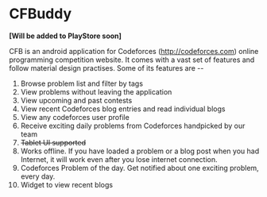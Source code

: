 # CFBuddy

**[Will be added to PlayStore soon]**

CFB is an android application for Codeforces (http://codeforces.com) online programming competition website.
It comes with a vast set of features and follow material design practises. Some of its features are --

1. Browse problem list and filter by tags
2. View problems without leaving the application
3. View upcoming and past contests
4. View recent Codeforces blog entries and read individual blogs
5. View any codeforces user profile
6. Receive exciting daily problems from Codeforces handpicked by our team
7. <strike>Tablet UI supported</strike>
8. Works offline. If you have loaded a problem or a blog post when you had Internet, it will
work even after you lose internet connection.
9. Codeforces Problem of the day. Get notified about one exciting problem, every day.
10. Widget to view recent blogs


